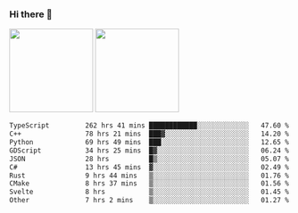 ### Hi there 👋

<img height="150em" src="https://github-readme-stats.vercel.app/api?username=EddieDover&count_private=true&include_all_commits=true&show_icons=true&theme=dracula&hide_border=false&rank_icon=percentile"/>
<img height="150em" src="https://github-readme-stats.vercel.app/api/top-langs/?username=EddieDover&theme=dracula&hide_border=false&&layout=compact&langs_count=20" />

<!--START_SECTION:waka-->

```txt
TypeScript         262 hrs 41 mins ████████████░░░░░░░░░░░░░   47.60 %
C++                78 hrs 21 mins  ███▓░░░░░░░░░░░░░░░░░░░░░   14.20 %
Python             69 hrs 49 mins  ███░░░░░░░░░░░░░░░░░░░░░░   12.65 %
GDScript           34 hrs 25 mins  █▓░░░░░░░░░░░░░░░░░░░░░░░   06.24 %
JSON               28 hrs          █▒░░░░░░░░░░░░░░░░░░░░░░░   05.07 %
C#                 13 hrs 45 mins  ▓░░░░░░░░░░░░░░░░░░░░░░░░   02.49 %
Rust               9 hrs 44 mins   ▒░░░░░░░░░░░░░░░░░░░░░░░░   01.76 %
CMake              8 hrs 37 mins   ▒░░░░░░░░░░░░░░░░░░░░░░░░   01.56 %
Svelte             8 hrs           ▒░░░░░░░░░░░░░░░░░░░░░░░░   01.45 %
Other              7 hrs 2 mins    ▒░░░░░░░░░░░░░░░░░░░░░░░░   01.27 %
```

<!--END_SECTION:waka-->

<!--
**EddieDover/EddieDover** is a ✨ _special_ ✨ repository because its `README.md` (this file) appears on your GitHub profile.

Here are some ideas to get you started:

- 🔭 I’m currently working on ...
- 🌱 I’m currently learning ...
- 👯 I’m looking to collaborate on ...
- 🤔 I’m looking for help with ...
- 💬 Ask me about ...
- 📫 How to reach me: ...
- 😄 Pronouns: ...
- ⚡ Fun fact: ...
-->
<a rel="me" href="https://techhub.social/@EddieDover"></a>
